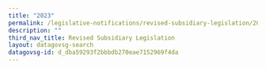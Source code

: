 ```yaml
---
title: "2023"
permalink: /legislative-notifications/revised-subsidiary-legislation/2023/
description: ""
third_nav_title: Revised Subsidiary Legislation
layout: datagovsg-search
datagovsg-id: d_dba59293f2bbbdb270eae7152969f4da
---
```


